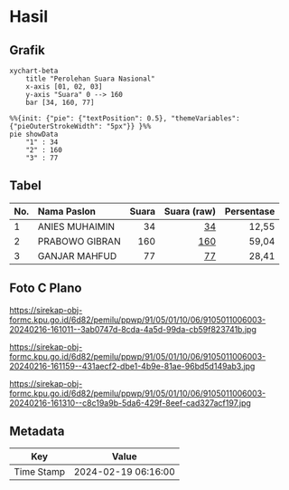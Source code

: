 # Hasil

## Grafik

```mermaid
xychart-beta
    title "Perolehan Suara Nasional"
    x-axis [01, 02, 03]
    y-axis "Suara" 0 --> 160
    bar [34, 160, 77]
```

```mermaid
%%{init: {"pie": {"textPosition": 0.5}, "themeVariables": {"pieOuterStrokeWidth": "5px"}} }%%
pie showData
    "1" : 34
    "2" : 160
    "3" : 77
```

## Tabel

| No. | Nama Paslon    | Suara | Suara (raw) | Persentase |
|:--- |:-------------- | -----:| -----------:| ----------:|
| 1   | ANIES MUHAIMIN | 34    | [34][p-1]   | 12,55      |
| 2   | PRABOWO GIBRAN | 160   | [160][p-2]  | 59,04      |
| 3   | GANJAR MAHFUD  | 77    | [77][p-3]   | 28,41      |


[p-1]: https://github.com/gigit-pemilu/pemilu-2024/blob/main/pilpres/hitung-suara/sub/91-papua/sub/05-kepulauan-yapen/sub/01-yapen-selatan/sub/1006-serui-jaya/sub/003-tps/sub/paslon-1.txt
[p-2]: https://github.com/gigit-pemilu/pemilu-2024/blob/main/pilpres/hitung-suara/sub/91-papua/sub/05-kepulauan-yapen/sub/01-yapen-selatan/sub/1006-serui-jaya/sub/003-tps/sub/paslon-2.txt
[p-3]: https://github.com/gigit-pemilu/pemilu-2024/blob/main/pilpres/hitung-suara/sub/91-papua/sub/05-kepulauan-yapen/sub/01-yapen-selatan/sub/1006-serui-jaya/sub/003-tps/sub/paslon-3.txt

## Foto C Plano

https://sirekap-obj-formc.kpu.go.id/6d82/pemilu/ppwp/91/05/01/10/06/9105011006003-20240216-161011--3ab0747d-8cda-4a5d-99da-cb59f823741b.jpg

https://sirekap-obj-formc.kpu.go.id/6d82/pemilu/ppwp/91/05/01/10/06/9105011006003-20240216-161159--431aecf2-dbe1-4b9e-81ae-96bd5d149ab3.jpg

https://sirekap-obj-formc.kpu.go.id/6d82/pemilu/ppwp/91/05/01/10/06/9105011006003-20240216-161310--c8c19a9b-5da6-429f-8eef-cad327acf197.jpg


## Metadata

| Key        | Value               |
| ---------- | ------------------- |
| Time Stamp | 2024-02-19 06:16:00 |



